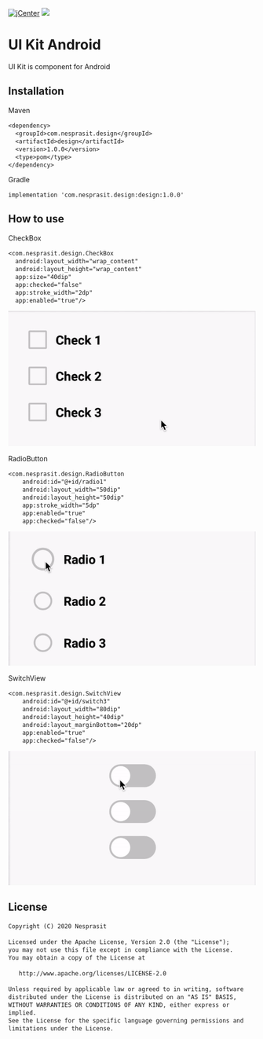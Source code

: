 [![jCenter](https://img.shields.io/badge/jCenter-1.1.1-green.svg)](https://bintray.com/okanesboy/library/com.nesprasit.design/_latestVersion)
[![](https://img.shields.io/badge/License-Apache_v2.0-blue.svg)](http://www.apache.org/licenses/LICENSE-2.0)
# UI Kit Android 
UI Kit is component for Android

## Installation
Maven
```
<dependency>
  <groupId>com.nesprasit.design</groupId>
  <artifactId>design</artifactId>
  <version>1.0.0</version>
  <type>pom</type>
</dependency>
```
Gradle
```
implementation 'com.nesprasit.design:design:1.0.0'
```
## How to use
CheckBox
```
<com.nesprasit.design.CheckBox
  android:layout_width="wrap_content"
  android:layout_height="wrap_content"
  app:size="40dip"
  app:checked="false"
  app:stroke_width="2dp"
  app:enabled="true"/>
```
![](./example/checkbox.gif)

RadioButton
```
<com.nesprasit.design.RadioButton
    android:id="@+id/radio1"
    android:layout_width="50dip"
    android:layout_height="50dip"
    app:stroke_width="5dp"
    app:enabled="true"
    app:checked="false"/>
```
![](./example/radiobutton.gif)

SwitchView
```
<com.nesprasit.design.SwitchView
    android:id="@+id/switch3"
    android:layout_width="80dip"
    android:layout_height="40dip"
    android:layout_marginBottom="20dp"
    app:enabled="true"
    app:checked="false"/>
```
![](./example/switchview.gif)

## License
```
Copyright (C) 2020 Nesprasit

Licensed under the Apache License, Version 2.0 (the "License");
you may not use this file except in compliance with the License.
You may obtain a copy of the License at

   http://www.apache.org/licenses/LICENSE-2.0

Unless required by applicable law or agreed to in writing, software
distributed under the License is distributed on an "AS IS" BASIS,
WITHOUT WARRANTIES OR CONDITIONS OF ANY KIND, either express or implied.
See the License for the specific language governing permissions and
limitations under the License.
```
